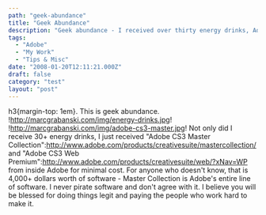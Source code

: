 ```yaml
---
path: "geek-abundance"
title: "Geek Abundance"
description: "Geek abundance - I received over thirty energy drinks, Adobe CS3 Master Collection and Adobe CS3 Web Premium."
tags: 
  - "Adobe"
  - "My Work"
  - "Tips & Misc"
date: "2008-01-20T12:11:21.000Z"
draft: false
category: "test"
layout: "post"
---
```


h3{margin-top: 1em}. This is geek abundance. !http://marcgrabanski.com/img/energy-drinks.jpg! !http://marcgrabanski.com/img/adobe-cs3-master.jpg! Not only did I receive 30+ energy drinks, I just received "Adobe CS3 Master Collection":http://www.adobe.com/products/creativesuite/mastercollection/ and "Adobe CS3 Web Premium":http://www.adobe.com/products/creativesuite/web/?xNav=WP from inside Adobe for minimal cost. For anyone who doesn't know, that is 4,000+ dollars worth of software - Master Collection is Adobe's entire line of software. I never pirate software and don't agree with it. I believe you will be blessed for doing things legit and paying the people who work hard to make it.